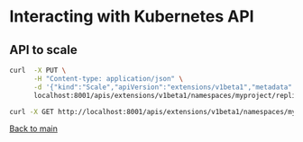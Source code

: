 # Interacting with Kubernetes API

## API to scale

```bash
curl  -X PUT \
      -H "Content-type: application/json" \
      -d '{"kind":"Scale","apiVersion":"extensions/v1beta1","metadata":{"name":"myfirstreplicaset","namespace":"myproject"},"spec":{"replicas":5}}' \
      localhost:8001/apis/extensions/v1beta1/namespaces/myproject/replicasets/myfirstreplicaset/scale
```

```bash
curl -X GET http://localhost:8001/apis/extensions/v1beta1/namespaces/myproject/replicasets/myfirstreplicaset/status
```

[Back to main](../README.md)